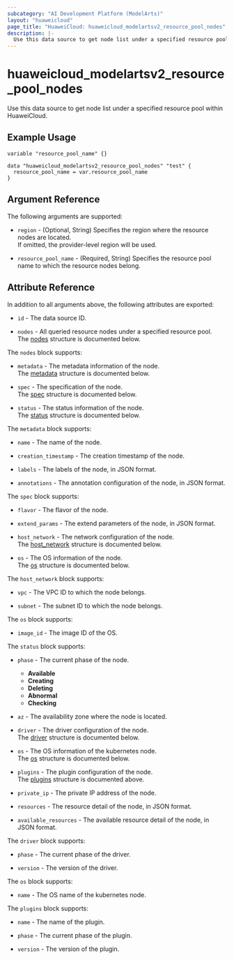 ```yaml
---
subcategory: "AI Development Platform (ModelArts)"
layout: "huaweicloud"
page_title: "HuaweiCloud: huaweicloud_modelartsv2_resource_pool_nodes"
description: |-
  Use this data source to get node list under a specified resource pool within HuaweiCloud.
---
```


# huaweicloud_modelartsv2_resource_pool_nodes

Use this data source to get node list under a specified resource pool within HuaweiCloud.

## Example Usage

```hcl
variable "resource_pool_name" {}

data "huaweicloud_modelartsv2_resource_pool_nodes" "test" {
  resource_pool_name = var.resource_pool_name
}
```

## Argument Reference

The following arguments are supported:

* `region` - (Optional, String) Specifies the region where the resource nodes are located.  
  If omitted, the provider-level region will be used.

* `resource_pool_name` - (Required, String) Specifies the resource pool name to which the resource nodes belong.  

## Attribute Reference

In addition to all arguments above, the following attributes are exported:

* `id` - The data source ID.

* `nodes` - All queried resource nodes under a specified resource pool.  
  The [nodes](#modelartsv2_resource_pool_nodes) structure is documented below.

<a name="modelartsv2_resource_pool_nodes"></a>
The `nodes` block supports:

* `metadata` - The metadata information of the node.  
  The [metadata](#modelartsv2_resource_pool_nodes_metadata) structure is documented below.

* `spec` - The specification of the node.  
  The [spec](#modelartsv2_resource_pool_nodes_spec) structure is documented below.

* `status` - The status information of the node.  
  The [status](#modelartsv2_resource_pool_nodes_status) structure is documented below.

<a name="modelartsv2_resource_pool_nodes_metadata"></a>
The `metadata` block supports:

* `name` - The name of the node.

* `creation_timestamp` - The creation timestamp of the node.

* `labels` - The labels of the node, in JSON format.

* `annotations` - The annotation configuration of the node, in JSON format.

<a name="modelartsv2_resource_pool_nodes_spec"></a>
The `spec` block supports:

* `flavor` - The flavor of the node.

* `extend_params` - The extend parameters of the node, in JSON format.

* `host_network` - The network configuration of the node.  
  The [host_network](#modelartsv2_resource_pool_nodes_spec_host_network) structure is documented below.

* `os` - The OS information of the node.  
  The [os](#modelartsv2_resource_pool_nodes_spec_os) structure is documented below.

<a name="modelartsv2_resource_pool_nodes_spec_host_network"></a>
The `host_network` block supports:

* `vpc` - The VPC ID to which the node belongs.

* `subnet` - The subnet ID to which the node belongs.

<a name="modelartsv2_resource_pool_nodes_spec_os"></a>
The `os` block supports:

* `image_id` - The image ID of the OS.

<a name="modelartsv2_resource_pool_nodes_status"></a>
The `status` block supports:

* `phase` - The current phase of the node.
  + **Available**
  + **Creating**
  + **Deleting**
  + **Abnormal**
  + **Checking**

* `az` - The availability zone where the node is located.

* `driver` - The driver configuration of the node.  
  The [driver](#modelartsv2_resource_pool_nodes_status_driver) structure is documented below.

* `os` - The OS information of the kubernetes node.  
  The [os](#modelartsv2_resource_pool_nodes_status_os) structure is documented below.

* `plugins` - The plugin configuration of the node.  
  The [plugins](#modelartsv2_resource_pool_nodes_status_plugins) structure is documented above.

* `private_ip` - The private IP address of the node.

* `resources` - The resource detail of the node, in JSON format.

* `available_resources` - The available resource detail of the node, in JSON format.

<a name="modelartsv2_resource_pool_nodes_status_driver"></a>
The `driver` block supports:

* `phase` - The current phase of the driver.

* `version` - The version of the driver.

<a name="modelartsv2_resource_pool_nodes_status_os"></a>
The `os` block supports:

* `name` - The OS name of the kubernetes node.

<a name="modelartsv2_resource_pool_nodes_status_plugins"></a>
The `plugins` block supports:

* `name` - The name of the plugin.

* `phase` - The current phase of the plugin.

* `version` - The version of the plugin.
